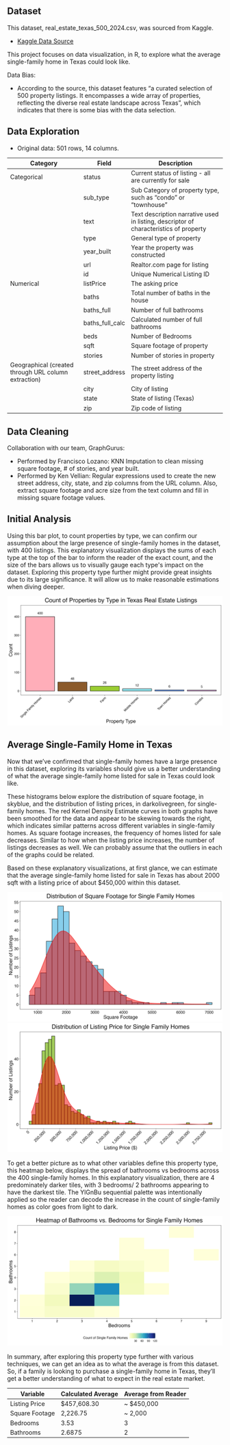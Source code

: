## Dataset

This dataset, real_estate_texas_500_2024.csv, was sourced from Kaggle.
- [Kaggle Data Source](https://www.kaggle.com/datasets/kanchana1990/texas-real-estate-trends-2024-500-listings/data)

This project focuses on data visualization, in R, to explore what the average single-family home in Texas could look like.

Data Bias:
- According to the source, this dataset features “a curated selection of 500 property listings. It encompasses a wide array of properties, reflecting the diverse real estate landscape across Texas”, which indicates that there is some bias with the data selection.

## Data Exploration

- Original data: 501 rows, 14 columns.

| Category    | Field             | Description                                       |
|-------------|-------------------|---------------------------------------------------|
| Categorical | status            | Current status of listing - all are currently for sale |
|             | sub_type          | Sub Category of property type, such as “condo” or “townhouse” |
|             | text              | Text description narrative used in listing, descriptor of characteristics of property |
|             | type              | General type of property                          |
|             | year_built        | Year the property was constructed                 |
|             | url               | Realtor.com page for listing                      |
|             | id                | Unique Numerical Listing ID                       |
| Numerical   | listPrice         | The asking price                                  |
|             | baths             | Total number of baths in the house                |
|             | baths_full        | Number of full bathrooms                          |
|             | baths_full_calc   | Calculated number of full bathrooms               |
|             | beds              | Number of Bedrooms                                |
|             | sqft              | Square footage of property                        |
|             | stories           | Number of stories in property                     |
| Geographical (created through URL column extraction)| street_address    | The street address of the property listing        |
|             | city              | City of listing                                   |
|             | state             | State of listing (Texas)                          |
|             | zip               | Zip code of listing                               |

## Data Cleaning

Collaboration with our team, GraphGurus: 
- Performed by Francisco Lozano: KNN Imputation to clean missing square footage, # of stories, and year built.
- Performed by Ken Vellian: Regular expressions used to create the new street address, city, state, and zip columns from the URL column. Also, extract square footage and acre size from the text column and fill in missing square footage values.

## Initial Analysis

  Using this bar plot, to count properties by type, we can confirm our assumption about the large presence of single-family homes in the dataset, with 400 listings. This explanatory visualization displays the sums of each type at the top of the bar to inform the reader of the exact count, and the size of the bars allows us to visually gauge each type's impact on the dataset. Exploring this property type further might provide great insights due to its large significance. It will allow us to make reasonable estimations when diving deeper.


<img src="assets/img/count_bar_plot.png" alt="count_bar_plot">


## Average Single-Family Home in Texas
  Now that we’ve confirmed that single-family homes have a large presence in this dataset, exploring its variables should give us a better understanding of what the average single-family home listed for sale in Texas could look like.
  
  These histograms below explore the distribution of square footage, in skyblue, and the distribution of listing prices, in darkolivegreen, for single-family homes. The red Kernel Density Estimate curves in both graphs have been smoothed for the data and appear to be skewing towards the right, which indicates similar patterns across different variables in single-family homes. As square footage increases, the frequency of homes listed for sale decreases. Similar to how when the listing price increases, the number of listings decreases as well. We can probably assume that the outliers in each of the graphs could be related.
  
  Based on these explanatory visualizations, at first glance, we can estimate that the average single-family home listed for sale in Texas has about 2000 sqft with a listing price of about $450,000 within this dataset.

<img src="assets/img/sqft_dist.png" alt="sqft_dist">

<img src="assets/img/price_dist.png" alt="price_dist">


  To get a better picture as to what other variables define this property type, this heatmap below, displays the spread of bathrooms vs bedrooms across the 400 single-family homes. In this explanatory visualization, there are 4 predominately darker tiles, with 3 bedrooms/ 2 bathrooms appearing to have the darkest tile. The YlGnBu sequential palette was intentionally applied so the reader can decode the increase in the count of single-family homes as color goes from light to dark.

<img src="assets/img/bed_vs_bath_heatmap.png" alt="bed_vs_bath_heatmap">


  In summary, after exploring this property type further with various techniques, we can get an idea as to what the average is from this dataset. So, if a family is looking to purchase a single-family home in Texas, they’ll get a better understanding of what to expect in the real estate market.

  
| Variable        | Calculated Average | Average from Reader |
|-----------------|--------------------|---------------------|
| Listing Price   | $457,608.30        | ~ $450,000          |
| Square Footage  | 2,226.75           | ~ 2,000             |
| Bedrooms        | 3.53               | 3                   |
| Bathrooms       | 2.6875             | 2                   |
